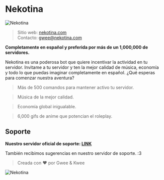 # Nekotina

![Nekotina](https://i.imgur.com/KVxuj8Z.png)

> Sitio web: [nekotina.com](https://nekotina.com)  
Contacto: gwee@nekotina.com

**Completamente en español y preferida por más de un 1,000,000 de servidores.**

Nekotina es una poderosa bot que quiere incentivar la actividad en tu servidor.
Invitame a tu servidor y ten la mejor calidad de música, economía y todo lo que puedas imaginar completamente en español. ¿Qué esperas para comenzar nuestra aventura?

> Más de 500 comandos para mantener activo tu servidor.

> Música de la mejor calidad.

> Economía global inigualable.

> 6,000 gifs de anime que potencian el roleplay.

## Soporte
**Nuestro servidor oficial de soporte: [LINK](https://discordapp.com/invite/nekotina)**

También recibimos sugerencias en nuestro servidor de soporte. :3

> Creada con ❤️ por Gwee & Kwee 

![Nekotina](https://cdn.discordapp.com/attachments/644484615167541261/880624757261881414/nekotina_dango.gif)
